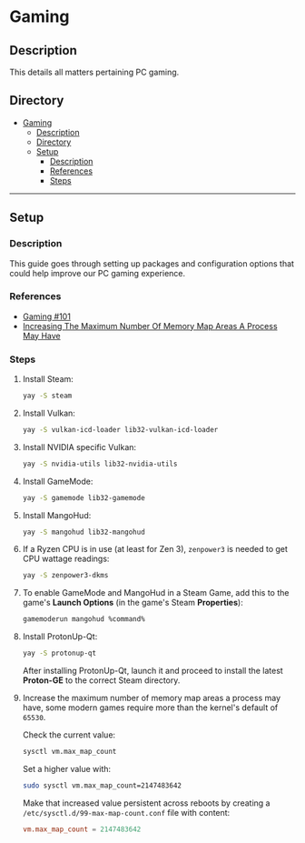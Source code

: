 # Gaming

## Description

This details all matters pertaining PC gaming.

## Directory

- [Gaming](#gaming)
  - [Description](#description)
  - [Directory](#directory)
  - [Setup](#setup)
    - [Description](#description-1)
    - [References](#references)
    - [Steps](#steps)

---

## Setup

### Description

This guide goes through setting up packages and configuration options that could help improve our PC gaming experience.

### References

- [Gaming #101](https://discovery.endeavouros.com/gaming/gaming-101/2022/01)
- [Increasing The Maximum Number Of Memory Map Areas A Process May Have](https://github.com/ValveSoftware/Proton/wiki/Requirements#increasing-the-maximum-number-of-memory-map-areas-a-process-may-have)

### Steps

1. Install Steam:

    ```sh
    yay -S steam
    ```

2. Install Vulkan:

    ```sh
    yay -S vulkan-icd-loader lib32-vulkan-icd-loader
    ```

3. Install NVIDIA specific Vulkan:

    ```sh
    yay -S nvidia-utils lib32-nvidia-utils
    ```

4. Install GameMode:

    ```sh
    yay -S gamemode lib32-gamemode
    ```

5. Install MangoHud:

    ```sh
    yay -S mangohud lib32-mangohud
    ```

6. If a Ryzen CPU is in use (at least for Zen 3), `zenpower3` is needed to get CPU wattage readings:

    ```sh
    yay -S zenpower3-dkms
    ```

7. To enable GameMode and MangoHud in a Steam Game, add this to the game's **Launch Options** (in the game's Steam **Properties**):

    ```sh
    gamemoderun mangohud %command%
    ```

8. Install ProtonUp-Qt:

    ```sh
    yay -S protonup-qt
    ```

    After installing ProtonUp-Qt, launch it and proceed to install the latest **Proton-GE** to the correct Steam directory.

9. Increase the maximum number of memory map areas a process may have, some modern games require more than the kernel's default of `65530`.

    Check the current value:

    ```sh
    sysctl vm.max_map_count
    ```

    Set a higher value with:

    ```sh
    sudo sysctl vm.max_map_count=2147483642
    ```

    Make that increased value persistent across reboots by creating a `/etc/sysctl.d/99-max-map-count.conf` file with content:

    ```conf
    vm.max_map_count = 2147483642
    ```
